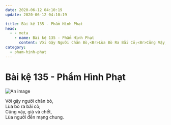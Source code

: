 ```yaml
---
date: 2020-06-12 04:10:19
update: 2020-06-12 04:10:19

title: Bài kệ 135 - Phẩm Hình Phạt
head:
  - - meta
    - name: Bài kệ 135 - Phẩm Hình Phạt
      content: Với Gậy Người Chăn Bò,<Br>Lùa Bò Ra Bãi Cỏ;<Br>Cũng Vậy, Già Và Chết,<Br>Lùa Người Đến Mạng Chung.<Br>
category:
  - pham-hinh-phat
---
```


# Bài kệ 135 - Phẩm Hình Phạt

![An image](/img/pham-hinh-phat/pham-hinh-phat-135.jpg)

Với gậy người chăn bò,<br>Lùa bò ra bãi cỏ;<br>Cũng vậy, già và chết,<br>Lùa người đến mạng chung.<br>
